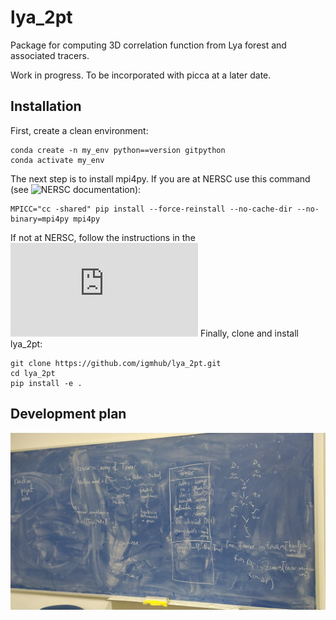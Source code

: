 # lya_2pt

Package for computing 3D correlation function from Lya forest and associated tracers.

Work in progress. To be incorporated with picca at a later date.

## Installation
First, create a clean environment:
```
conda create -n my_env python==version gitpython
conda activate my_env
```
The next step is to install mpi4py. If you are at NERSC use this command (see ![NERSC documentation](https://docs.nersc.gov/development/languages/python/parallel-python/#mpi4py-in-your-custom-conda-environment)):
```
MPICC="cc -shared" pip install --force-reinstall --no-cache-dir --no-binary=mpi4py mpi4py
```
If not at NERSC, follow the instructions in the ![mpi4py documentation](https://mpi4py.readthedocs.io/en/stable/install.html)
Finally, clone and install lya_2pt:
```
git clone https://github.com/igmhub/lya_2pt.git
cd lya_2pt
pip install -e .
```

## Development plan
![Blue board plan](https://github.com/igmhub/lya_2pt/blob/main/blueboard_plan.jpeg?raw=true)
